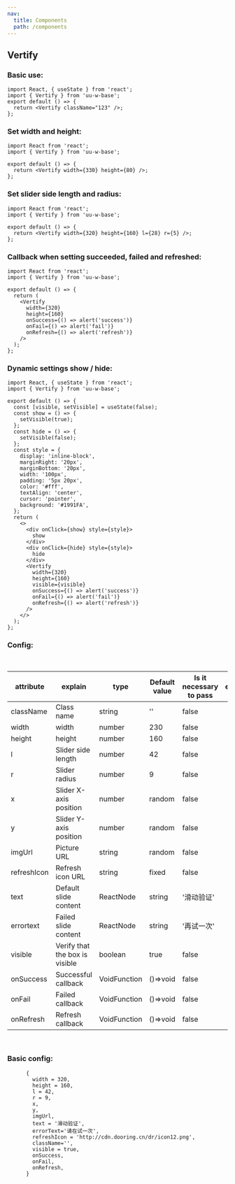 ```yaml
---
nav:
  title: Components
  path: /components
---
```


## Vertify

### Basic use:

```tsx
import React, { useState } from 'react';
import { Vertify } from 'uu-w-base';
export default () => {
  return <Vertify className="123" />;
};
```

### Set width and height:

```tsx
import React from 'react';
import { Vertify } from 'uu-w-base';

export default () => {
  return <Vertify width={330} height={80} />;
};
```

### Set slider side length and radius:

```tsx
import React from 'react';
import { Vertify } from 'uu-w-base';

export default () => {
  return <Vertify width={320} height={160} l={28} r={5} />;
};
```

### Callback when setting succeeded, failed and refreshed:

```tsx
import React from 'react';
import { Vertify } from 'uu-w-base';

export default () => {
  return (
    <Vertify
      width={320}
      height={160}
      onSuccess={() => alert('success')}
      onFail={() => alert('fail')}
      onRefresh={() => alert('refresh')}
    />
  );
};
```

### Dynamic settings show / hide:

```tsx
import React, { useState } from 'react';
import { Vertify } from 'uu-w-base';

export default () => {
  const [visible, setVisible] = useState(false);
  const show = () => {
    setVisible(true);
  };
  const hide = () => {
    setVisible(false);
  };
  const style = {
    display: 'inline-block',
    marginRight: '20px',
    marginBottom: '20px',
    width: '100px',
    padding: '5px 20px',
    color: '#fff',
    textAlign: 'center',
    cursor: 'pointer',
    background: '#1991FA',
  };
  return (
    <>
      <div onClick={show} style={style}>
        show
      </div>
      <div onClick={hide} style={style}>
        hide
      </div>
      <Vertify
        width={320}
        height={160}
        visible={visible}
        onSuccess={() => alert('success')}
        onFail={() => alert('fail')}
        onRefresh={() => alert('refresh')}
      />
    </>
  );
};
```

### Config:

<br />

| attribute   | explain                        | type         | Default value | Is it necessary to pass | edition |
| ----------- | ------------------------------ | ------------ | ------------- | ----------------------- | ------- |
| className   | Class name                     | string       | ''            | false                   |         |
| width       | width                          | number       | 230           | false                   |         |
| height      | height                         | number       | 160           | false                   |         |
| l           | Slider side length             | number       | 42            | false                   |         |
| r           | Slider radius                  | number       | 9             | false                   |         |
| x           | Slider X-axis position         | number       | random        | false                   |         |
| y           | Slider Y-axis position         | number       | random        | false                   |         |
| imgUrl      | Picture URL                    | string       | random        | false                   |         |
| refreshIcon | Refresh icon URL               | string       | fixed         | false                   |         |
| text        | Default slide content          | ReactNode    | string        | '滑动验证'              |         |
| errortext   | Failed slide content           | ReactNode    | string        | '再试一次'              |         |
| visible     | Verify that the box is visible | boolean      | true          | false                   |         |
| onSuccess   | Successful callback            | VoidFunction | ()=>void      | false                   |         |
| onFail      | Failed callback                | VoidFunction | ()=>void      | false                   |         |
| onRefresh   | Refresh callback               | VoidFunction | ()=>void      | false                   |         |

<br />

### Basic config:

```
      {
        width = 320,
        height = 160,
        l = 42,
        r = 9,
        x,
        y,
        imgUrl,
        text = '滑动验证',
        errorText='请在试一次',
        refreshIcon = 'http://cdn.dooring.cn/dr/icon12.png',
        className='',
        visible = true,
        onSuccess,
        onFail,
        onRefresh,
      }
```
